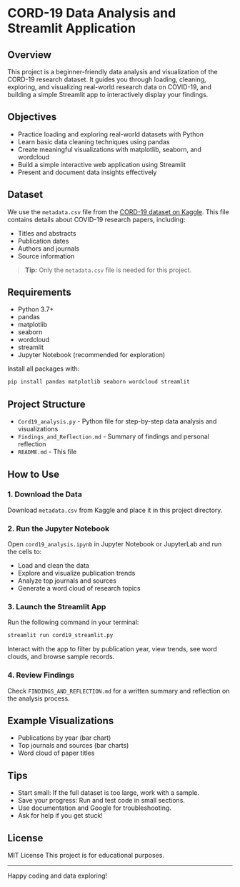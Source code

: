 # CORD-19 Data Analysis and Streamlit Application

## Overview

This project is a beginner-friendly data analysis and visualization of the CORD-19 research dataset. It guides you through loading, cleaning, exploring, and visualizing real-world research data on COVID-19, and building a simple Streamlit app to interactively display your findings.

## Objectives

- Practice loading and exploring real-world datasets with Python
- Learn basic data cleaning techniques using pandas
- Create meaningful visualizations with matplotlib, seaborn, and wordcloud
- Build a simple interactive web application using Streamlit
- Present and document data insights effectively

## Dataset

We use the `metadata.csv` file from the [CORD-19 dataset on Kaggle](https://www.kaggle.com/allen-institute-for-ai/CORD-19-research-challenge). This file contains details about COVID-19 research papers, including:
- Titles and abstracts
- Publication dates
- Authors and journals
- Source information

> **Tip:** Only the `metadata.csv` file is needed for this project.

## Requirements

- Python 3.7+
- pandas
- matplotlib
- seaborn
- wordcloud
- streamlit
- Jupyter Notebook (recommended for exploration)

Install all packages with:
```bash
pip install pandas matplotlib seaborn wordcloud streamlit
```

## Project Structure

- `Cord19_analysis.py` - Python file for step-by-step data analysis and visualizations
- `Findings_and_Reflection.md` - Summary of findings and personal reflection
- `README.md` - This file

## How to Use

### 1. Download the Data
Download `metadata.csv` from Kaggle and place it in this project directory.

### 2. Run the Jupyter Notebook
Open `cord19_analysis.ipynb` in Jupyter Notebook or JupyterLab and run the cells to:
- Load and clean the data
- Explore and visualize publication trends
- Analyze top journals and sources
- Generate a word cloud of research topics

### 3. Launch the Streamlit App
Run the following command in your terminal:
```bash
streamlit run cord19_streamlit.py
```
Interact with the app to filter by publication year, view trends, see word clouds, and browse sample records.

### 4. Review Findings
Check `FINDINGS_AND_REFLECTION.md` for a written summary and reflection on the analysis process.

## Example Visualizations

- Publications by year (bar chart)
- Top journals and sources (bar charts)
- Word cloud of paper titles

## Tips

- Start small: If the full dataset is too large, work with a sample.
- Save your progress: Run and test code in small sections.
- Use documentation and Google for troubleshooting.
- Ask for help if you get stuck!

## License
MIT License
This project is for educational purposes.

---

Happy coding and data exploring!
